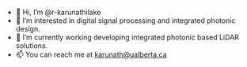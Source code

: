 - 👋 Hi, I’m @r-karunathilake
- 👀 I’m interested in digital signal processing and integrated photonic design. 
- 🌱 I’m currently working developing integrated photonic based LiDAR solutions. 
- 📫 You can reach me at karunath@ualberta.ca
